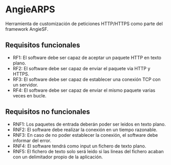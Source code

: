 # AngieARPS

Herramienta de customización de peticiones HTTP/HTTPS como parte del framework AngieSF.

## Requisitos funcionales
  
 - RF1: El software debe ser capaz de aceptar un paquete HTTP en texto plano.
 - RF2: El software debe ser capaz de enviar el paquete via HTTP y HTTPS.
 - RF3: El software debe ser capaz de establecer una conexión TCP con un servidor.
 - RF4: El software debe ser capaz de enviar el mismo paquete varias veces en bucle.

## Requisitos no funcionales

 - RNF1: Los paquetes de entrada deberán poder ser leidos en texto plano.
 - RNF2: El software debe realizar la conexión en un tiempo razonable.
 - RNF3: En caso de no poder establecer la conexión, el software debe informar del error.
 - RNF4: El software tendrá como input un fichero de texto plano.
 - RNF5: El fichero de texto solo será leido si las lineas del fichero acaban con un delimitador propio de la aplicación.
